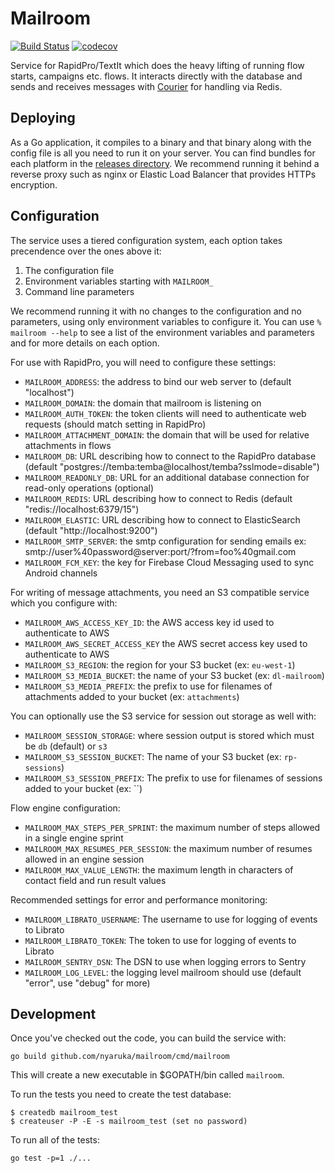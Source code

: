 # Mailroom

[![Build Status](https://github.com/nyaruka/mailroom/workflows/CI/badge.svg)](https://github.com/nyaruka/mailroom/actions?query=workflow%3ACI)
[![codecov](https://codecov.io/gh/nyaruka/mailroom/branch/main/graph/badge.svg)](https://codecov.io/gh/nyaruka/mailroom)

Service for RapidPro/TextIt which does the heavy lifting of running flow starts, campaigns etc.
flows. It interacts directly with the database and sends and receives messages with [Courier](https://github.com/nyaruka/courier) 
for handling via Redis.

## Deploying

As a Go application, it compiles to a binary and that binary along with the config file is all
you need to run it on your server. You can find bundles for each platform in the
[releases directory](https://github.com/nyaruka/mailroom/releases). We recommend running it
behind a reverse proxy such as nginx or Elastic Load Balancer that provides HTTPs encryption.

## Configuration

The service uses a tiered configuration system, each option takes precendence over the ones above it:

1.  The configuration file
2.  Environment variables starting with `MAILROOM_`
3.  Command line parameters

We recommend running it with no changes to the configuration and no parameters, using only
environment variables to configure it. You can use `% mailroom --help` to see a list of the
environment variables and parameters and for more details on each option.

For use with RapidPro, you will need to configure these settings:

- `MAILROOM_ADDRESS`: the address to bind our web server to (default "localhost")
- `MAILROOM_DOMAIN`: the domain that mailroom is listening on
- `MAILROOM_AUTH_TOKEN`: the token clients will need to authenticate web requests (should match setting in RapidPro)
- `MAILROOM_ATTACHMENT_DOMAIN`: the domain that will be used for relative attachments in flows
- `MAILROOM_DB`: URL describing how to connect to the RapidPro database (default "postgres://temba:temba@localhost/temba?sslmode=disable")
- `MAILROOM_READONLY_DB`: URL for an additional database connection for read-only operations (optional)
- `MAILROOM_REDIS`: URL describing how to connect to Redis (default "redis://localhost:6379/15")
- `MAILROOM_ELASTIC`: URL describing how to connect to ElasticSearch (default "http://localhost:9200")
- `MAILROOM_SMTP_SERVER`: the smtp configuration for sending emails ex: smtp://user%40password@server:port/?from=foo%40gmail.com
- `MAILROOM_FCM_KEY`: the key for Firebase Cloud Messaging used to sync Android channels

For writing of message attachments, you need an S3 compatible service which you configure with:

- `MAILROOM_AWS_ACCESS_KEY_ID`: the AWS access key id used to authenticate to AWS
- `MAILROOM_AWS_SECRET_ACCESS_KEY` the AWS secret access key used to authenticate to AWS
- `MAILROOM_S3_REGION`: the region for your S3 bucket (ex: `eu-west-1`)
- `MAILROOM_S3_MEDIA_BUCKET`: the name of your S3 bucket (ex: `dl-mailroom`)
- `MAILROOM_S3_MEDIA_PREFIX`: the prefix to use for filenames of attachments added to your bucket (ex: `attachments`)

You can optionally use the S3 service for session out storage as well with:

- `MAILROOM_SESSION_STORAGE`: where session output is stored which must be `db` (default) or `s3`
- `MAILROOM_S3_SESSION_BUCKET`: The name of your S3 bucket (ex: `rp-sessions`)
- `MAILROOM_S3_SESSION_PREFIX`: The prefix to use for filenames of sessions added to your bucket (ex: ``)

Flow engine configuration:

- `MAILROOM_MAX_STEPS_PER_SPRINT`: the maximum number of steps allowed in a single engine sprint
- `MAILROOM_MAX_RESUMES_PER_SESSION`: the maximum number of resumes allowed in an engine session
- `MAILROOM_MAX_VALUE_LENGTH`: the maximum length in characters of contact field and run result values

Recommended settings for error and performance monitoring:

- `MAILROOM_LIBRATO_USERNAME`: The username to use for logging of events to Librato
- `MAILROOM_LIBRATO_TOKEN`: The token to use for logging of events to Librato
- `MAILROOM_SENTRY_DSN`: The DSN to use when logging errors to Sentry
- `MAILROOM_LOG_LEVEL`: the logging level mailroom should use (default "error", use "debug" for more)

## Development

Once you've checked out the code, you can build the service with:

```
go build github.com/nyaruka/mailroom/cmd/mailroom
```

This will create a new executable in $GOPATH/bin called `mailroom`.

To run the tests you need to create the test database:

```
$ createdb mailroom_test
$ createuser -P -E -s mailroom_test (set no password)
```

To run all of the tests:

```
go test -p=1 ./...
```
